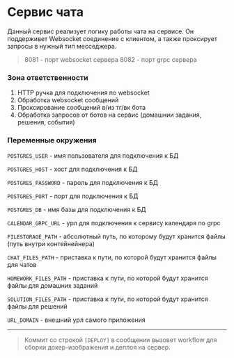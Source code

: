 # Сервис чата

Данный сервис реализует логику работы чата на сервисе. Он поддерживет Websocket соединение с клиентом, а также проксирует запросы в нужный тип месседжера.

> 8081 - порт websocket сервера
> 8082 - порт grpc сервера

### Зона ответственности

1. HTTP ручка для подключения по websocket
2. Обработка websocket сообщений
3. Проксирование сообщений в/из тг/вк бота
4. Обработка запросов от ботов на сервис (домашнии задания, решения, события)

### Переменные окружения

`POSTGRES_USER` - имя пользователя для подключения к БД

`POSTGRES_HOST` - хост для подключения к БД

`POSTGRES_PASSWORD` - пароль для подключения к БД

`POSTGRES_PORT` - порт для подключения к БД

`POSTGRES_DB` - имя базы для подключения к БД

`CALENDAR_GRPC_URL` - урл для подключения к сервису календаря по grpc

`FILESTORAGE_PATH` - абсолютный путь, по которому будут хранится файлы (путь внутри контейнейнера)

`CHAT_FILES_PATH` - приставка к пути, по которой будут хранится файлы для чатов

`HOMEWORK_FILES_PATH` - приставка к пути, по которой будут хранится файлы для домашних заданий

`SOLUTION_FILES_PATH` - приставка к пути, по которой будут хранится файлы для решений

`URL_DOMAIN` - внешний урл самого приложения

---

> Коммит со строкой `[DEPLOY]` в сообщении вызовет workflow для сборки докер-изображения и деплоя на сервер.

